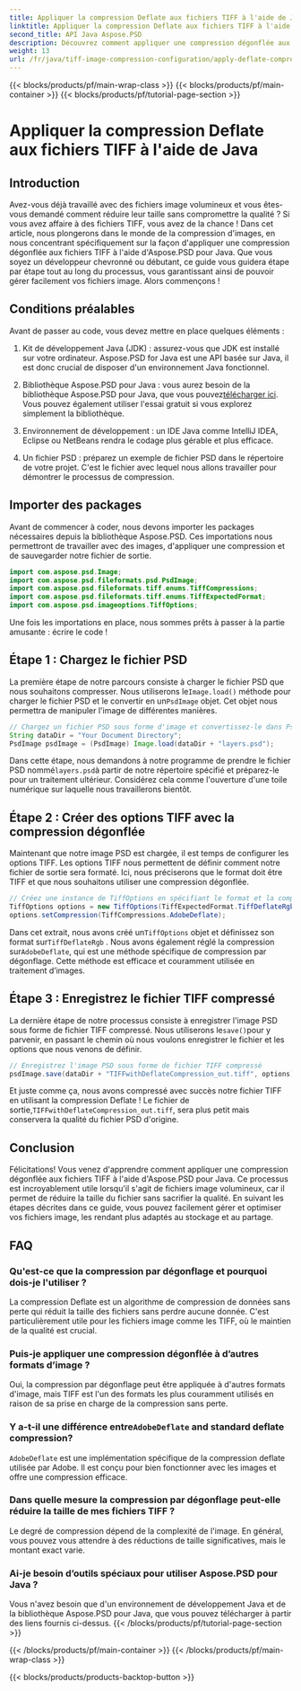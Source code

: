 ```yaml
---
title: Appliquer la compression Deflate aux fichiers TIFF à l'aide de Java
linktitle: Appliquer la compression Deflate aux fichiers TIFF à l'aide de Java
second_title: API Java Aspose.PSD
description: Découvrez comment appliquer une compression dégonflée aux fichiers TIFF à l'aide d'Aspose.PSD pour Java. Suivez notre guide étape par étape pour réduire efficacement la taille des fichiers sans perte de qualité.
weight: 13
url: /fr/java/tiff-image-compression-configuration/apply-deflate-compression-tiff-files/
---
```


{{< blocks/products/pf/main-wrap-class >}}
{{< blocks/products/pf/main-container >}}
{{< blocks/products/pf/tutorial-page-section >}}

# Appliquer la compression Deflate aux fichiers TIFF à l'aide de Java

## Introduction

Avez-vous déjà travaillé avec des fichiers image volumineux et vous êtes-vous demandé comment réduire leur taille sans compromettre la qualité ? Si vous avez affaire à des fichiers TIFF, vous avez de la chance ! Dans cet article, nous plongerons dans le monde de la compression d'images, en nous concentrant spécifiquement sur la façon d'appliquer une compression dégonflée aux fichiers TIFF à l'aide d'Aspose.PSD pour Java. Que vous soyez un développeur chevronné ou débutant, ce guide vous guidera étape par étape tout au long du processus, vous garantissant ainsi de pouvoir gérer facilement vos fichiers image. Alors commençons !

## Conditions préalables

Avant de passer au code, vous devez mettre en place quelques éléments :

1. Kit de développement Java (JDK) : assurez-vous que JDK est installé sur votre ordinateur. Aspose.PSD for Java est une API basée sur Java, il est donc crucial de disposer d'un environnement Java fonctionnel.
   
2.  Bibliothèque Aspose.PSD pour Java : vous aurez besoin de la bibliothèque Aspose.PSD pour Java, que vous pouvez[télécharger ici](https://releases.aspose.com/psd/java/). Vous pouvez également utiliser l'essai gratuit si vous explorez simplement la bibliothèque.

3. Environnement de développement : un IDE Java comme IntelliJ IDEA, Eclipse ou NetBeans rendra le codage plus gérable et plus efficace.

4. Un fichier PSD : préparez un exemple de fichier PSD dans le répertoire de votre projet. C'est le fichier avec lequel nous allons travailler pour démontrer le processus de compression.

## Importer des packages

Avant de commencer à coder, nous devons importer les packages nécessaires depuis la bibliothèque Aspose.PSD. Ces importations nous permettront de travailler avec des images, d'appliquer une compression et de sauvegarder notre fichier de sortie.

```java
import com.aspose.psd.Image;
import com.aspose.psd.fileformats.psd.PsdImage;
import com.aspose.psd.fileformats.tiff.enums.TiffCompressions;
import com.aspose.psd.fileformats.tiff.enums.TiffExpectedFormat;
import com.aspose.psd.imageoptions.TiffOptions;
```

Une fois les importations en place, nous sommes prêts à passer à la partie amusante : écrire le code !

## Étape 1 : Chargez le fichier PSD

 La première étape de notre parcours consiste à charger le fichier PSD que nous souhaitons compresser. Nous utiliserons le`Image.load()` méthode pour charger le fichier PSD et le convertir en un`PsdImage` objet. Cet objet nous permettra de manipuler l'image de différentes manières.

```java
// Chargez un fichier PSD sous forme d'image et convertissez-le dans PsdImage
String dataDir = "Your Document Directory";
PsdImage psdImage = (PsdImage) Image.load(dataDir + "layers.psd");
```

 Dans cette étape, nous demandons à notre programme de prendre le fichier PSD nommé`layers.psd`à partir de notre répertoire spécifié et préparez-le pour un traitement ultérieur. Considérez cela comme l'ouverture d'une toile numérique sur laquelle nous travaillerons bientôt.

## Étape 2 : Créer des options TIFF avec la compression dégonflée

Maintenant que notre image PSD est chargée, il est temps de configurer les options TIFF. Les options TIFF nous permettent de définir comment notre fichier de sortie sera formaté. Ici, nous préciserons que le format doit être TIFF et que nous souhaitons utiliser une compression dégonflée.

```java
// Créez une instance de TiffOptions en spécifiant le format et la compression souhaités
TiffOptions options = new TiffOptions(TiffExpectedFormat.TiffDeflateRgb);
options.setCompression(TiffCompressions.AdobeDeflate);
```

 Dans cet extrait, nous avons créé un`TiffOptions` objet et définissez son format sur`TiffDeflateRgb` . Nous avons également réglé la compression sur`AdobeDeflate`, qui est une méthode spécifique de compression par dégonflage. Cette méthode est efficace et couramment utilisée en traitement d’images.

## Étape 3 : Enregistrez le fichier TIFF compressé

 La dernière étape de notre processus consiste à enregistrer l'image PSD sous forme de fichier TIFF compressé. Nous utiliserons le`save()`pour y parvenir, en passant le chemin où nous voulons enregistrer le fichier et les options que nous venons de définir.

```java
// Enregistrez l'image PSD sous forme de fichier TIFF compressé
psdImage.save(dataDir + "TIFFwithDeflateCompression_out.tiff", options);
```

 Et juste comme ça, nous avons compressé avec succès notre fichier TIFF en utilisant la compression Deflate ! Le fichier de sortie,`TIFFwithDeflateCompression_out.tiff`, sera plus petit mais conservera la qualité du fichier PSD d'origine.

## Conclusion

Félicitations! Vous venez d'apprendre comment appliquer une compression dégonflée aux fichiers TIFF à l'aide d'Aspose.PSD pour Java. Ce processus est incroyablement utile lorsqu'il s'agit de fichiers image volumineux, car il permet de réduire la taille du fichier sans sacrifier la qualité. En suivant les étapes décrites dans ce guide, vous pouvez facilement gérer et optimiser vos fichiers image, les rendant plus adaptés au stockage et au partage.

## FAQ

### Qu'est-ce que la compression par dégonflage et pourquoi dois-je l'utiliser ?
La compression Deflate est un algorithme de compression de données sans perte qui réduit la taille des fichiers sans perdre aucune donnée. C'est particulièrement utile pour les fichiers image comme les TIFF, où le maintien de la qualité est crucial.

### Puis-je appliquer une compression dégonflée à d’autres formats d’image ?
Oui, la compression par dégonflage peut être appliquée à d'autres formats d'image, mais TIFF est l'un des formats les plus couramment utilisés en raison de sa prise en charge de la compression sans perte.

###  Y a-t-il une différence entre`AdobeDeflate` and standard deflate compression?
`AdobeDeflate` est une implémentation spécifique de la compression deflate utilisée par Adobe. Il est conçu pour bien fonctionner avec les images et offre une compression efficace.

### Dans quelle mesure la compression par dégonflage peut-elle réduire la taille de mes fichiers TIFF ?
Le degré de compression dépend de la complexité de l'image. En général, vous pouvez vous attendre à des réductions de taille significatives, mais le montant exact varie.

### Ai-je besoin d’outils spéciaux pour utiliser Aspose.PSD pour Java ?
Vous n'avez besoin que d'un environnement de développement Java et de la bibliothèque Aspose.PSD pour Java, que vous pouvez télécharger à partir des liens fournis ci-dessus.
{{< /blocks/products/pf/tutorial-page-section >}}

{{< /blocks/products/pf/main-container >}}
{{< /blocks/products/pf/main-wrap-class >}}

{{< blocks/products/products-backtop-button >}}
